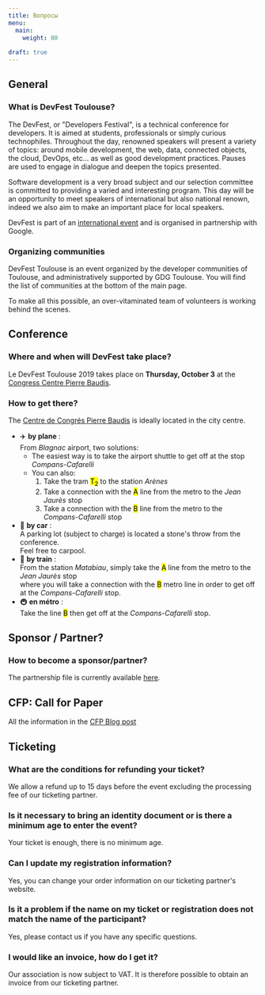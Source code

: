 ```yaml
---
title: Вопросы
menu:
  main:
    weight: 80
    
draft: true
---
```


## General

### What is DevFest Toulouse?

The DevFest, or "Developers Festival", is a technical conference for developers.
It is aimed at students, professionals or simply curious technophiles.
Throughout the day, renowned speakers will present a variety of topics: around mobile development, the web, data, connected objects, the cloud, DevOps, etc... as well as good development practices.
Pauses are used to engage in dialogue and deepen the topics presented.

Software development is a very broad subject and our selection committee is committed to providing a varied and interesting program.
This day will be an opportunity to meet speakers of international but also national renown, indeed we also aim to make an important place for local speakers.

DevFest is part of an [international event](https://developers.google.com/events/devfest/) and is organised in partnership with Google.


### Organizing communities

DevFest Toulouse is an event organized by the developer communities of Toulouse, and administratively supported by GDG Toulouse.
You will find the list of communities at the bottom of the main page.

To make all this possible, an over-vitaminated team of volunteers is working behind the scenes.

## Conference

### Where and when will DevFest take place?

Le DevFest Toulouse 2019 takes place on **Thursday, October 3** at the [Congress Centre Pierre Baudis](https://goo.gl/maps/vDmHc8mFQtD2).

### How to get there?

The [Centre de Congrés Pierre Baudis](https://goo.gl/maps/vDmHc8mFQtD2) is ideally located in the city centre.

* :airplane: **by plane** : <br>
From _Blagnac_ airport, two solutions:
  - The easiest way is to take the airport shuttle to get off at the stop _Compans-Cafarelli_
  - You can also:
      1. Take the tram <mark class="t2">T<sub>2</sub></mark> to the station _Arènes_
      2. Take a connection with the <mark class="a">A</mark> line from the metro to the _Jean Jaurès_ stop
      3. Take a connection with the <mark class="b">B</mark> line from the metro to the _Compans-Cafarelli_ stop
* :car: **by car** : <br>
A parking lot (subject to charge) is located a stone's throw from the conference. <br>
Feel free to carpool.
* :train: **by train** : <br>
From the station _Matabiau_, 
simply take the <mark class="a">A</mark> line from the metro to the _Jean Jaurès_ stop<br> 
where you will take a connection with the <mark class="b">B</mark> metro line 
in order to get off at the _Compans-Cafarelli_ stop.
* :metro: **en métro** : <br>
Take the line <mark class="b">B</mark> then get off at the _Compans-Cafarelli_ stop.

## Sponsor / Partner?

### How to become a sponsor/partner?

The partnership file is currently available [here](https://drive.google.com/file/d/1td_9Cr1b2JZvv0bCpOCJNDsEWgVgEp2Y/view?usp=sharing).

## CFP: Call for Paper

All the information in the [CFP Blog post](/blog/cfp/)

## Ticketing

### What are the conditions for refunding your ticket?

We allow a refund up to 15 days before the event excluding the processing fee of our ticketing partner.

### Is it necessary to bring an identity document or is there a minimum age to enter the event?

Your ticket is enough, there is no minimum age.

### Can I update my registration information?

Yes, you can change your order information on our ticketing partner's website.

### Is it a problem if the name on my ticket or registration does not match the name of the participant?

Yes, please contact us if you have any specific questions.

### I would like an invoice, how do I get it?

Our association is now subject to VAT. It is therefore possible to obtain an invoice from our ticketing partner.
